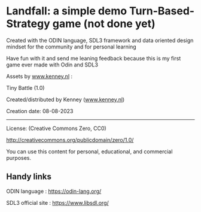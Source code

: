 # Landfall: a simple demo Turn-Based-Strategy game (not done yet)

Created with the ODIN language, SDL3 framework and data oriented design mindset for the community and for personal learning

Have fun with it and send me leaning feedback because this is my first game ever made with Odin and SDL3


Assets by www.kenney.nl :

 Tiny Battle (1.0)

 Created/distributed by Kenney (www.kenney.nl)

 Creation date: 08-08-2023

 ------------------------------

 License: (Creative Commons Zero, CC0)

 http://creativecommons.org/publicdomain/zero/1.0/
    
 You can use this content for personal, educational, and commercial purposes.

## Handy links

ODIN language : https://odin-lang.org/

SDL3 official site : https://www.libsdl.org/


